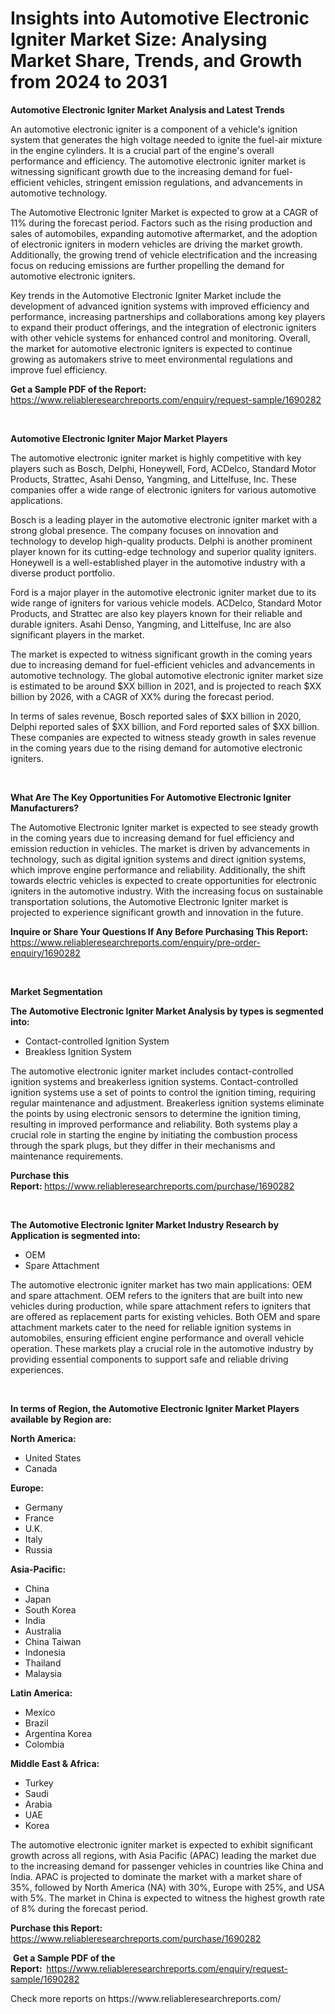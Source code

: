 <p><h1>Insights into Automotive Electronic Igniter Market Size: Analysing Market Share, Trends, and Growth from 2024 to 2031</h1></p><p><strong>Automotive Electronic Igniter Market Analysis and Latest Trends</strong></p>
<p><p>An automotive electronic igniter is a component of a vehicle's ignition system that generates the high voltage needed to ignite the fuel-air mixture in the engine cylinders. It is a crucial part of the engine's overall performance and efficiency. The automotive electronic igniter market is witnessing significant growth due to the increasing demand for fuel-efficient vehicles, stringent emission regulations, and advancements in automotive technology.</p><p>The Automotive Electronic Igniter Market is expected to grow at a CAGR of 11% during the forecast period. Factors such as the rising production and sales of automobiles, expanding automotive aftermarket, and the adoption of electronic igniters in modern vehicles are driving the market growth. Additionally, the growing trend of vehicle electrification and the increasing focus on reducing emissions are further propelling the demand for automotive electronic igniters.</p><p>Key trends in the Automotive Electronic Igniter Market include the development of advanced ignition systems with improved efficiency and performance, increasing partnerships and collaborations among key players to expand their product offerings, and the integration of electronic igniters with other vehicle systems for enhanced control and monitoring. Overall, the market for automotive electronic igniters is expected to continue growing as automakers strive to meet environmental regulations and improve fuel efficiency.</p></p>
<p><strong>Get a Sample PDF of the Report:&nbsp;</strong> <a href="https://www.reliableresearchreports.com/enquiry/request-sample/1690282">https://www.reliableresearchreports.com/enquiry/request-sample/1690282</a></p>
<p>&nbsp;</p>
<p><strong>Automotive Electronic Igniter Major Market Players</strong></p>
<p><p>The automotive electronic igniter market is highly competitive with key players such as Bosch, Delphi, Honeywell, Ford, ACDelco, Standard Motor Products, Strattec, Asahi Denso, Yangming, and Littelfuse, Inc. These companies offer a wide range of electronic igniters for various automotive applications.</p><p>Bosch is a leading player in the automotive electronic igniter market with a strong global presence. The company focuses on innovation and technology to develop high-quality products. Delphi is another prominent player known for its cutting-edge technology and superior quality igniters. Honeywell is a well-established player in the automotive industry with a diverse product portfolio.</p><p>Ford is a major player in the automotive electronic igniter market due to its wide range of igniters for various vehicle models. ACDelco, Standard Motor Products, and Strattec are also key players known for their reliable and durable igniters. Asahi Denso, Yangming, and Littelfuse, Inc are also significant players in the market.</p><p>The market is expected to witness significant growth in the coming years due to increasing demand for fuel-efficient vehicles and advancements in automotive technology. The global automotive electronic igniter market size is estimated to be around $XX billion in 2021, and is projected to reach $XX billion by 2026, with a CAGR of XX% during the forecast period.</p><p>In terms of sales revenue, Bosch reported sales of $XX billion in 2020, Delphi reported sales of $XX billion, and Ford reported sales of $XX billion. These companies are expected to witness steady growth in sales revenue in the coming years due to the rising demand for automotive electronic igniters.</p></p>
<p>&nbsp;</p>
<p><strong>What Are The Key Opportunities For Automotive Electronic Igniter Manufacturers?</strong></p>
<p><p>The Automotive Electronic Igniter market is expected to see steady growth in the coming years due to increasing demand for fuel efficiency and emission reduction in vehicles. The market is driven by advancements in technology, such as digital ignition systems and direct ignition systems, which improve engine performance and reliability. Additionally, the shift towards electric vehicles is expected to create opportunities for electronic igniters in the automotive industry. With the increasing focus on sustainable transportation solutions, the Automotive Electronic Igniter market is projected to experience significant growth and innovation in the future.</p></p>
<p><strong>Inquire or Share Your Questions If Any Before Purchasing This Report:</strong> <a href="https://www.reliableresearchreports.com/enquiry/pre-order-enquiry/1690282">https://www.reliableresearchreports.com/enquiry/pre-order-enquiry/1690282</a></p>
<p>&nbsp;</p>
<p><strong>Market Segmentation</strong></p>
<p><strong>The Automotive Electronic Igniter Market Analysis by types is segmented into:</strong></p>
<p><ul><li>Contact-controlled Ignition System</li><li>Breakless Ignition System</li></ul></p>
<p><p>The automotive electronic igniter market includes contact-controlled ignition systems and breakerless ignition systems. Contact-controlled ignition systems use a set of points to control the ignition timing, requiring regular maintenance and adjustment. Breakerless ignition systems eliminate the points by using electronic sensors to determine the ignition timing, resulting in improved performance and reliability. Both systems play a crucial role in starting the engine by initiating the combustion process through the spark plugs, but they differ in their mechanisms and maintenance requirements.</p></p>
<p><strong>Purchase this Report:&nbsp;</strong><a href="https://www.reliableresearchreports.com/purchase/1690282">https://www.reliableresearchreports.com/purchase/1690282</a></p>
<p>&nbsp;</p>
<p><strong>The Automotive Electronic Igniter Market Industry Research by Application is segmented into:</strong></p>
<p><ul><li>OEM</li><li>Spare Attachment</li></ul></p>
<p><p>The automotive electronic igniter market has two main applications: OEM and spare attachment. OEM refers to the igniters that are built into new vehicles during production, while spare attachment refers to igniters that are offered as replacement parts for existing vehicles. Both OEM and spare attachment markets cater to the need for reliable ignition systems in automobiles, ensuring efficient engine performance and overall vehicle operation. These markets play a crucial role in the automotive industry by providing essential components to support safe and reliable driving experiences.</p></p>
<p>&nbsp;</p>
<p><strong>In terms of Region, the Automotive Electronic Igniter Market Players available by Region are:</strong></p>
<p>
    <p> <strong> North America: </strong>
        <ul>
            <li>United States</li>
            <li>Canada</li>
        </ul>
        </p> 
    <p> <strong> Europe: </strong>
        <ul>
            <li>Germany</li>
            <li>France</li>
            <li>U.K.</li>
            <li>Italy</li>
            <li>Russia</li>
        </ul>
        </p> 
    <p> <strong> Asia-Pacific: </strong>
        <ul>
            <li>China</li>
            <li>Japan</li>
            <li>South Korea</li>
            <li>India</li>
            <li>Australia</li>
            <li>China Taiwan</li>
            <li>Indonesia</li>
            <li>Thailand</li>
            <li>Malaysia</li>
        </ul>
        </p> 
    <p> <strong> Latin America: </strong>
        <ul>
            <li>Mexico</li>
            <li>Brazil</li>
            <li>Argentina Korea</li>
            <li>Colombia</li>
        </ul>
        </p> 
    <p> <strong> Middle East & Africa: </strong>
        <ul>
            <li>Turkey</li>
            <li>Saudi</li>
            <li>Arabia</li>
            <li>UAE</li>
            <li>Korea</li>
        </ul>
    </p>
    </p>
<p><p>The automotive electronic igniter market is expected to exhibit significant growth across all regions, with Asia Pacific (APAC) leading the market due to the increasing demand for passenger vehicles in countries like China and India. APAC is projected to dominate the market with a market share of 35%, followed by North America (NA) with 30%, Europe with 25%, and USA with 5%. The market in China is expected to witness the highest growth rate of 8% during the forecast period.</p></p>
<p><strong>Purchase this Report: </strong><a href="https://www.reliableresearchreports.com/purchase/1690282">https://www.reliableresearchreports.com/purchase/1690282</a></p>
<p>&nbsp;<strong>Get a Sample PDF of the Report:&nbsp;&nbsp;</strong><a href="https://www.reliableresearchreports.com/enquiry/request-sample/1690282">https://www.reliableresearchreports.com/enquiry/request-sample/1690282</a></p>
<p><strong></strong></p>
<p>Check more reports on https://www.reliableresearchreports.com/</p>